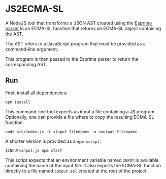 # JS2ECMA-SL

A NodeJS tool that transforms a JSON AST created using the [Esprima parser](https://esprima.org) in an ECMA-SL function that returns an ECMA-SL object containing the AST.

The AST refers to a JavaScript program that must be provided as a command-line argument.

This program is then passed to the Esprima parser to return the corresponding AST.

## Run

First, install all dependencies:

```
npm install
```

This command-line tool expects as input a file containing a JS program.
Optionally, one can provide a file where to copy the resulting ECMA-SL function.

```
node src/index.js -i <input filename> -o <output filename>
```

A shorter version is provided as a `npm script`:

```
$INPUT=input.js npm start
```

This script expects that an environment variable named `INPUT` is available containing the name of the input file.
It also exports the ECMA-SL function directly to a file named `output.esl` created at the root of the project.
